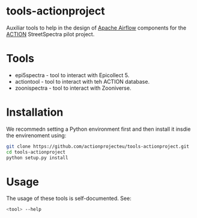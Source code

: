 # tools-actionproject
Auxiliar tools to help in the design of [Apache Airflow](https://airflow.apache.org/) components for the [ACTION](https://actionproject.eu/) StreetSpectra pilot project.


# Tools

* epi5spectra - tool to interact with Epicollect 5.
* actiontool - tool to interact with teh ACTION database.
* zoonispectra - tool to interact with Zooniverse.

# Installation

We recommedn setting a Python environment first and then install it insdie the envirenoment using:

```bash
git clone https://github.com/actionprojecteu/tools-actionproject.git
cd tools-actionproject
python setup.py install
```

# Usage

The usage of these tools is  self-documented. See:
```bash
<tool> --help
```
